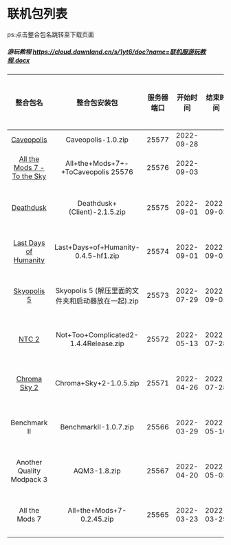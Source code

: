 # 联机包列表

ps:点击整合包名跳转至下载页面

##### 游玩教程 https://cloud.dawnland.cn/s/1yt6/doc?name=联机服游玩教程.docx

|                            整合包名                             |                    整合包安装包                    | 服务器端口 |  开始时间  |  结束时间  |                服务器状态                 | 结束原因 |
| :-------------------------------------------------------------: | :------------------------------------------------: | :--------: | :--------: | :--------: | :---------------------------------------: | :------: |
|         [Caveopolis](https://cloud.dawnland.cn/s/y7TA)          |                 Caveopolis-1.0.zip                 |   25577    | 2022-09-28 |            |
| [All the Mods 7 - To the Sky](https://cloud.dawnland.cn/s/Vrtj) |        All+the+Mods+7+-+ToCaveopolis 25576         |   25576    | 2022-09-03 |            | <font color=#008000 size=4 >运行中</font> |          |
|          [Deathdusk](https://cloud.dawnland.cn/s/YJi4)          |            Deathdusk+(Client)-2.1.5.zip            |   25575    | 2022-09-01 | 2022-09-03 | <font color=#FF3030 size=4 >已结束</font> | 进人即崩 |
|    [Last Days of Humanity](https://cloud.dawnland.cn/s/bZCK)    |        Last+Days+of+Humanity-0.4.5-hf1.zip         |   25574    | 2022-09-01 | 2022-09-01 | <font color=#FF3030 size=4 >已结束</font> | 极致受苦 |
|         [Skyopolis 5](https://cloud.dawnland.cn/s/N4fR)         | Skyopolis 5 (解压里面的文件夹和启动器放在一起).zip |   25573    | 2022-07-29 | 2022-09-01 | <font color=#FF3030 size=4 >已结束</font> | 无人玩耍 |
|            [NTC 2](https://cloud.dawnland.cn/s/EzcK)            |       Not+Too+Complicated2-1.4.4Release.zip        |   25572    | 2022-05-13 | 2022-07-28 | <font color=#FF3030 size=4 >已结束</font> | 不记得了 |
|        [Chroma Sky 2](https://cloud.dawnland.cn/s/jdhj)         |               Chroma+Sky+2-1.0.5.zip               |   25571    | 2022-04-26 | 2022-07-28 | <font color=#FF3030 size=4 >已结束</font> | 不记得了 |
|                          Benchmark II                           |               BenchmarkII-1.0.7.zip                |   25566    | 2022-03-29 | 2022-05-10 | <font color=#FF3030 size=4 >已结束</font> | 不记得了 |
|                    Another Quality Modpack 3                    |                    AQM3-1.8.zip                    |   25567    | 2022-04-20 | 2022-05-03 | <font color=#FF3030 size=4 >已结束</font> | 不记得了 |
|                         All the Mods 7                          |             All+the+Mods+7-0.2.45.zip              |   25565    | 2022-03-23 | 2022-03-29 | <font color=#FF3030 size=4 >已结束</font> | 不记得了 |
